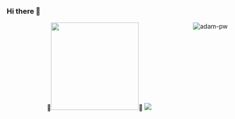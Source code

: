 ### Hi there 👋

<!--
**minameischau/minameischau** is a ✨ _special_ ✨ repository because its `README.md` (this file) appears on your GitHub profile.

Here are some ideas to get you started:

- 🔭 I’m currently working on ...
- 🌱 I’m currently learning ...
- 👯 I’m looking to collaborate on ...
- 🤔 I’m looking for help with ...
- 💬 Ask me about ...
- 📫 How to reach me: ...
- 😄 Pronouns: ...
- ⚡ Fun fact: ...
-->
<p style="border: radius 10px;"><img align="right" src="https://github.com/Adam-pw/Adam-pw/blob/main/animation_500_kxa883sd.gif" alt="adam-pw" /></p>

<!--SNAKE WEBSITE: https://github.com/Platane/snk-->
<p align="center"> 
 🐍<img src="https://i.imgur.com/uyzXdOe.gif" width="200">🐍
<img src="https://raw.githubusercontent.com/trinib/trinib/output/github-contribution-grid-snake.svg">
